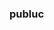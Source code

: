 <!--
 * @Descripttion: 
 * @version: v1.0.0
 * @Author: shahao
 * @Date: 2021-07-23 14:54:29
 * @LastEditors: shahao
 * @LastEditTime: 2021-07-23 14:54:37
-->
### publuc
